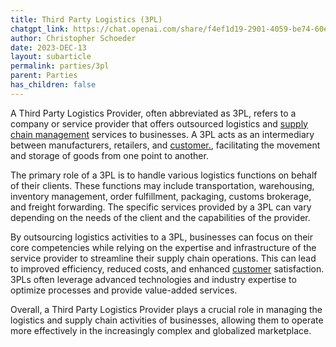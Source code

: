 ```yaml
---
title: Third Party Logistics (3PL)
chatgpt_link: https://chat.openai.com/share/f4ef1d19-2901-4059-be74-60e5df232738
author: Christopher Schoeder
date: 2023-DEC-13
layout: subarticle
permalink: parties/3pl
parent: Parties
has_children: false
---
```


A Third Party Logistics Provider, often abbreviated as 3PL, refers to a company or service provider that offers outsourced logistics and <a href="/glossery/supply-chain">supply chain management</a> services to businesses. A 3PL acts as an intermediary between manufacturers, retailers, and <a href="/parties/customers">customer.</a>, facilitating the movement and storage of goods from one point to another.

The primary role of a 3PL is to handle various logistics functions on behalf of their clients. These functions may include transportation, warehousing, inventory management, order fulfillment, packaging, customs brokerage, and freight forwarding. The specific services provided by a 3PL can vary depending on the needs of the client and the capabilities of the provider.

By outsourcing logistics activities to a 3PL, businesses can focus on their core competencies while relying on the expertise and infrastructure of the service provider to streamline their supply chain operations. This can lead to improved efficiency, reduced costs, and enhanced <a href="/parties/customers">customer</a> satisfaction. 3PLs often leverage advanced technologies and industry expertise to optimize processes and provide value-added services.

Overall, a Third Party Logistics Provider plays a crucial role in managing the logistics and supply chain activities of businesses, allowing them to operate more effectively in the increasingly complex and globalized marketplace.
